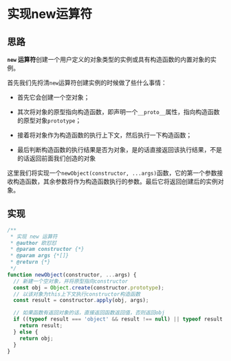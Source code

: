 # 实现new运算符

## 思路

**`new` 运算符**创建一个用户定义的对象类型的实例或具有构造函数的内置对象的实例。



首先我们先捋清`new`运算符创建实例的时候做了些什么事情：

- 首先它会创建一个空对象；

- 其次将对象的原型指向构造函数，即声明一个`__proto__`属性，指向构造函数的原型对象`prototype`；

- 接着将对象作为构造函数的执行上下文，然后执行一下构造函数；

- 最后判断构造函数的执行结果是否为对象，是的话直接返回该执行结果，不是的话返回前面我们创造的对象



这里我们将实现一个`newObject(constructor, ...args)`函数，它的第一个参数接收构造函数，其余参数将作为构造函数执行的参数。最后它将返回创建后的实例对象。

## 实现

```javascript
/**
 * 实现 new 运算符
 * @author 欧怼怼
 * @param constructor {*}
 * @param args {*[]}
 * @return {*}
 */
function newObject(constructor, ...args) {
  // 新建一个空对象，并将原型指向constructor
  const obj = Object.create(constructor.prototype);
  // 以该对象为this上下文执行constructor构造函数
  const result = constructor.apply(obj, args);

  // 如果函数有返回对象的话，直接返回函数返回值，否则返回obj
  if ((typeof result === 'object' && result !== null) || typeof result === 'function') {
    return result;
  } else {
    return obj;
  }
}
```